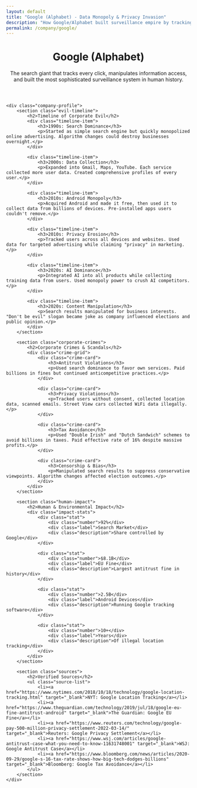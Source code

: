 ```yaml
---
layout: default
title: "Google (Alphabet) - Data Monopoly & Privacy Invasion"
description: "How Google/Alphabet built surveillance empire by tracking users everywhere, manipulating search results, and controlling information flow"
permalink: /company/google/
---
```


<div class="index-page">
    <header class="page-header">
        <h1>Google (Alphabet)</h1>
        <p class="page-description">The search giant that tracks every click, manipulates information access, and built the most sophisticated surveillance system in human history.</p>
    </header>

    <div class="company-profile">
        <section class="evil-timeline">
            <h2>Timeline of Corporate Evil</h2>
            <div class="timeline-item">
                <h3>1990s: Search Dominance</h3>
                <p>Started as simple search engine but quickly monopolized online advertising. Algorithm changes could destroy businesses overnight.</p>
            </div>

            <div class="timeline-item">
                <h3>2000s: Data Collection</h3>
                <p>Expanded into Gmail, Maps, YouTube. Each service collected more user data. Created comprehensive profiles of every user.</p>
            </div>

            <div class="timeline-item">
                <h3>2010s: Android Monopoly</h3>
                <p>Acquired Android and made it free, then used it to collect data from billions of devices. Pre-installed apps users couldn't remove.</p>
            </div>

            <div class="timeline-item">
                <h3>2010s: Privacy Erosion</h3>
                <p>Tracked users across all devices and websites. Used data for targeted advertising while claiming "privacy" in marketing.</p>
            </div>

            <div class="timeline-item">
                <h3>2020s: AI Dominance</h3>
                <p>Integrated AI into all products while collecting training data from users. Used monopoly power to crush AI competitors.</p>
            </div>

            <div class="timeline-item">
                <h3>2020s: Content Manipulation</h3>
                <p>Search results manipulated for business interests. "Don't be evil" slogan became joke as company influenced elections and public opinion.</p>
            </div>
        </section>

        <section class="corporate-crimes">
            <h2>Corporate Crimes & Scandals</h2>
            <div class="crime-grid">
                <div class="crime-card">
                    <h3>Antitrust Violations</h3>
                    <p>Used search dominance to favor own services. Paid billions in fines but continued anticompetitive practices.</p>
                </div>

                <div class="crime-card">
                    <h3>Privacy Violations</h3>
                    <p>Tracked users without consent, collected location data, scanned emails. Street View cars collected WiFi data illegally.</p>
                </div>

                <div class="crime-card">
                    <h3>Tax Avoidance</h3>
                    <p>Used "Double Irish" and "Dutch Sandwich" schemes to avoid billions in taxes. Paid effective rate of 16% despite massive profits.</p>
                </div>

                <div class="crime-card">
                    <h3>Censorship & Bias</h3>
                    <p>Manipulated search results to suppress conservative viewpoints. Algorithm changes affected election outcomes.</p>
                </div>
            </div>
        </section>

        <section class="human-impact">
            <h2>Human & Environmental Impact</h2>
            <div class="impact-stats">
                <div class="stat">
                    <div class="number">92%</div>
                    <div class="label">Search Market</div>
                    <div class="description">Share controlled by Google</div>
                </div>

                <div class="stat">
                    <div class="number">$8.1B</div>
                    <div class="label">EU Fine</div>
                    <div class="description">Largest antitrust fine in history</div>
                </div>

                <div class="stat">
                    <div class="number">2.5B</div>
                    <div class="label">Android Devices</div>
                    <div class="description">Running Google tracking software</div>
                </div>

                <div class="stat">
                    <div class="number">10+</div>
                    <div class="label">Years</div>
                    <div class="description">Of illegal location tracking</div>
                </div>
            </div>
        </section>

        <section class="sources">
            <h2>Verified Sources</h2>
            <ul class="source-list">
                <li><a href="https://www.nytimes.com/2018/10/18/technology/google-location-tracking.html" target="_blank">NYT: Google Location Tracking</a></li>
                <li><a href="https://www.theguardian.com/technology/2019/jul/18/google-eu-fine-antitrust-android" target="_blank">The Guardian: Google EU Fine</a></li>
                <li><a href="https://www.reuters.com/technology/google-pay-500-million-privacy-settlement-2022-03-14/" target="_blank">Reuters: Google Privacy Settlement</a></li>
                <li><a href="https://www.wsj.com/articles/google-antitrust-case-what-you-need-to-know-11631748001" target="_blank">WSJ: Google Antitrust Case</a></li>
                <li><a href="https://www.bloomberg.com/news/articles/2020-09-29/google-s-16-tax-rate-shows-how-big-tech-dodges-billions" target="_blank">Bloomberg: Google Tax Avoidance</a></li>
            </ul>
        </section>
    </div>
</div>
